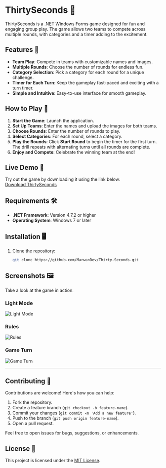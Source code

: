 # ThirtySeconds 🎉

ThirtySeconds is a .NET Windows Forms game designed for fun and engaging group play. The game allows two teams to compete across multiple rounds, with categories and a timer adding to the excitement.

## Features 🌟
- **Team Play**: Compete in teams with customizable names and images.  
- **Multiple Rounds**: Choose the number of rounds for endless fun.  
- **Category Selection**: Pick a category for each round for a unique challenge.  
- **Timer for Each Turn**: Keep the gameplay fast-paced and exciting with a turn timer.  
- **Simple and Intuitive**: Easy-to-use interface for smooth gameplay.

## How to Play 📖
1. **Start the Game**: Launch the application.  
2. **Set Up Teams**: Enter the names and upload the images for both teams.  
3. **Choose Rounds**: Enter the number of rounds to play.  
4. **Select Categories**: For each round, select a category.  
5. **Play the Rounds**: Click **Start Round** to begin the timer for the first turn. The drill repeats with alternating turns until all rounds are complete.  
6. **Enjoy and Compete**: Celebrate the winning team at the end!

## Live Demo 🔗
Try out the game by downloading it using the link below:  
[Download ThirtySeconds](https://drive.google.com/file/d/1mqhrRYYsBbtbFJ7UduoTtRB1a5pOvgyk/view?usp=drive_link)  

## Requirements 🛠️
- **.NET Framework**: Version 4.7.2 or higher  
- **Operating System**: Windows 7 or later  

## Installation 🖥️
1. Clone the repository:  
   ```bash
   git clone https://github.com/MarwanDev/Thirty-Seconds.git

## Screenshots 🖼️
Take a look at the game in action:  

### Light Mode  
![Light Mode](Screenshots/Light-Mode.JPG) 

### Rules  
![Rules](Screenshots/Rules.JPG)  

### Game Turn  
![Game Turn](Screenshots/Game.JPG)  


---
## Contributing 🤝
Contributions are welcome! Here's how you can help:  
1. Fork the repository.  
2. Create a feature branch (`git checkout -b feature-name`).  
3. Commit your changes (`git commit -m 'Add a new feature'`).  
4. Push to the branch (`git push origin feature-name`).  
5. Open a pull request.  

Feel free to open issues for bugs, suggestions, or enhancements.

## License 📜
This project is licensed under the [MIT License](LICENSE).  

